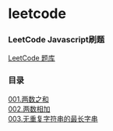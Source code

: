 # leetcode
### LeetCode Javascript刷题
[LeetCode 题库](https://leetcode-cn.com/problemset/all/)
### 目录
[001.两数之和](./001.两数之和.md)  
[002.两数相加](./002.两数相加.md)  
[003.无重复字符串的最长字串](./003.无重复字符串的最长子串.md)

